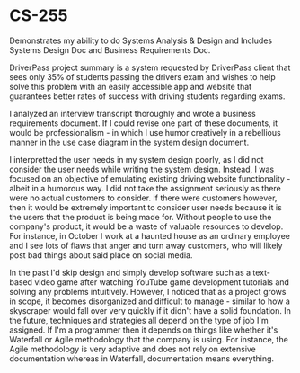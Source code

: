 # CS-255

Demonstrates my ability to do Systems Analysis & Design and
Includes Systems Design Doc and Business Requirements Doc.

DriverPass project summary is a system requested by DriverPass client that sees only 35%
of students passing the drivers exam and wishes to help solve this problem with an easily
accessible app and website that guarantees better rates of success with driving students
regarding exams.

I analyzed an interview transcript thoroughly and wrote a business requirements document.
If I could revise one part of these documents, it would be professionalism - in which I use
humor creatively in a rebellious manner in the use case diagram in the system design document.

I interpretted the user needs in my system design poorly, as I did not consider the user needs
while writing the system design. Instead, I was focused on an objective of emulating existing
driving website functionality - albeit in a humorous way. I did not take the assignment seriously
as there were no actual customers to consider. If there were customers however, then it would be
extremely important to consider user needs because it is the users that the product is being made
for. Without people to use the company's product, it would be a waste of valuable resources to develop.
For instance, in October I work at a haunted house as an ordinary employee and I see lots of flaws that
anger and turn away customers, who will likely post bad things about said place on social media.

In the past I'd skip design and simply develop software such as a text-based video game after watching
YouTube game development tutorials and solving any problems intuitively. However, I noticed that as a project
grows in scope, it becomes disorganized and difficult to manage - similar to how a skyscraper would fall over
very quickly if it didn't have a solid foundation. In the future, techniques and strategies all
depend on the type of job I'm assigned. If I'm a programmer then it depends on things like whether it's
Waterfall or Agile methodology that the company is using. For instance, the Agile methodology is very adaptive
and does not rely on extensive documentation whereas in Waterfall, documentation means everything.
